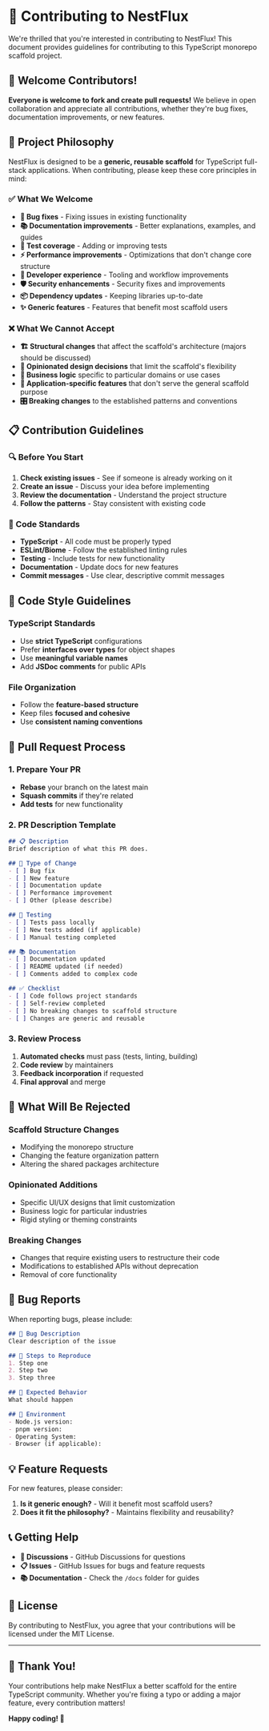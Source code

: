 # 🤝 Contributing to NestFlux

We're thrilled that you're interested in contributing to NestFlux! This document provides guidelines for contributing to this TypeScript monorepo scaffold project.

## 🌟 Welcome Contributors!

**Everyone is welcome to fork and create pull requests!** We believe in open collaboration and appreciate all contributions, whether they're bug fixes, documentation improvements, or new features.

## 🎯 Project Philosophy

NestFlux is designed to be a **generic, reusable scaffold** for TypeScript full-stack applications. When contributing, please keep these core principles in mind:

### ✅ What We Welcome
- **🐛 Bug fixes** - Fixing issues in existing functionality
- **📚 Documentation improvements** - Better explanations, examples, and guides
- **🧪 Test coverage** - Adding or improving tests
- **⚡ Performance improvements** - Optimizations that don't change core structure
- **🔧 Developer experience** - Tooling and workflow improvements
- **🛡️ Security enhancements** - Security fixes and improvements
- **📦 Dependency updates** - Keeping libraries up-to-date
- **✨ Generic features** - Features that benefit most scaffold users

### ❌ What We Cannot Accept
- **🏗️ Structural changes** that affect the scaffold's architecture (majors should be discussed)
- **🎨 Opinionated design decisions** that limit the scaffold's flexibility
- **🔗 Business logic** specific to particular domains or use cases
- **💼 Application-specific features** that don't serve the general scaffold purpose
- **🎛️ Breaking changes** to the established patterns and conventions

## 📋 Contribution Guidelines

### 🔍 Before You Start
1. **Check existing issues** - See if someone is already working on it
2. **Create an issue** - Discuss your idea before implementing
3. **Review the documentation** - Understand the project structure
4. **Follow the patterns** - Stay consistent with existing code

### 📝 Code Standards
- **TypeScript** - All code must be properly typed
- **ESLint/Biome** - Follow the established linting rules
- **Testing** - Include tests for new functionality
- **Documentation** - Update docs for new features
- **Commit messages** - Use clear, descriptive commit messages

## 🎨 Code Style Guidelines

### TypeScript Standards
- Use **strict TypeScript** configurations
- Prefer **interfaces over types** for object shapes
- Use **meaningful variable names**
- Add **JSDoc comments** for public APIs

### File Organization
- Follow the **feature-based structure**
- Keep files **focused and cohesive**
- Use **consistent naming conventions**

## 🔄 Pull Request Process

### 1. Prepare Your PR
- **Rebase** your branch on the latest main
- **Squash commits** if they're related
- **Add tests** for new functionality

### 2. PR Description Template
```markdown
## 📋 Description
Brief description of what this PR does.

## 🎯 Type of Change
- [ ] Bug fix
- [ ] New feature
- [ ] Documentation update
- [ ] Performance improvement
- [ ] Other (please describe)

## 🧪 Testing
- [ ] Tests pass locally
- [ ] New tests added (if applicable)
- [ ] Manual testing completed

## 📚 Documentation
- [ ] Documentation updated
- [ ] README updated (if needed)
- [ ] Comments added to complex code

## ✅ Checklist
- [ ] Code follows project standards
- [ ] Self-review completed
- [ ] No breaking changes to scaffold structure
- [ ] Changes are generic and reusable
```

### 3. Review Process
1. **Automated checks** must pass (tests, linting, building)
2. **Code review** by maintainers
3. **Feedback incorporation** if requested
4. **Final approval** and merge

## 🚫 What Will Be Rejected

### Scaffold Structure Changes
- Modifying the monorepo structure
- Changing the feature organization pattern
- Altering the shared packages architecture

### Opinionated Additions
- Specific UI/UX designs that limit customization
- Business logic for particular industries
- Rigid styling or theming constraints

### Breaking Changes
- Changes that require existing users to restructure their code
- Modifications to established APIs without deprecation
- Removal of core functionality

## 🐛 Bug Reports

When reporting bugs, please include:

```markdown
## 🐛 Bug Description
Clear description of the issue

## 🔄 Steps to Reproduce
1. Step one
2. Step two
3. Step three

## 🎯 Expected Behavior
What should happen

## 📱 Environment
- Node.js version:
- pnpm version:
- Operating System:
- Browser (if applicable):
```

## 💡 Feature Requests

For new features, please consider:

1. **Is it generic enough?** - Will it benefit most scaffold users?
2. **Does it fit the philosophy?** - Maintains flexibility and reusability?

## 📞 Getting Help

- **💬 Discussions** - GitHub Discussions for questions
- **📋 Issues** - GitHub Issues for bugs and feature requests
- **📚 Documentation** - Check the `/docs` folder for guides

## 📄 License

By contributing to NestFlux, you agree that your contributions will be licensed under the MIT License.

---

## 🚀 Thank You!

Your contributions help make NestFlux a better scaffold for the entire TypeScript community. Whether you're fixing a typo or adding a major feature, every contribution matters!

**Happy coding! 🎉**
